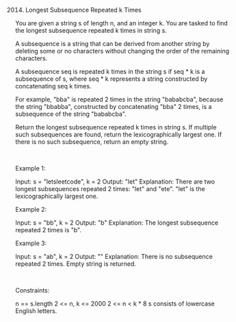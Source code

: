 2014. Longest Subsequence Repeated k Times

You are given a string s of length n, and an integer k. You are tasked to find the longest subsequence repeated k times in string s.

A subsequence is a string that can be derived from another string by deleting some or no characters without changing the order of the remaining characters.

A subsequence seq is repeated k times in the string s if seq * k is a subsequence of s, where seq * k represents a string constructed by concatenating seq k times.

For example, "bba" is repeated 2 times in the string "bababcba", because the string "bbabba", constructed by concatenating "bba" 2 times, is a subsequence of the string "bababcba".

Return the longest subsequence repeated k times in string s. If multiple such subsequences are found, return the lexicographically largest one. If there is no such subsequence, return an empty string.

 

Example 1:

Input: s = "letsleetcode", k = 2
Output: "let"
Explanation: There are two longest subsequences repeated 2 times: "let" and "ete".
"let" is the lexicographically largest one.


Example 2:

Input: s = "bb", k = 2
Output: "b"
Explanation: The longest subsequence repeated 2 times is "b".


Example 3:

Input: s = "ab", k = 2
Output: ""
Explanation: There is no subsequence repeated 2 times. Empty string is returned.


 

Constraints:

n == s.length
2 <= n, k <= 2000
2 <= n < k * 8
s consists of lowercase English letters.